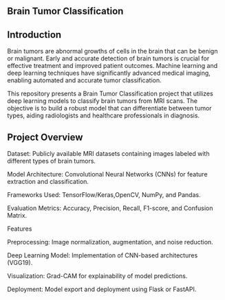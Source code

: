 ## Brain Tumor Classification

## Introduction

Brain tumors are abnormal growths of cells in the brain that can be benign or malignant. Early and accurate detection of brain tumors is crucial for effective treatment and improved patient outcomes. Machine learning and deep learning techniques have significantly advanced medical imaging, enabling automated and accurate tumor classification.

This repository presents a Brain Tumor Classification project that utilizes deep learning models to classify brain tumors from MRI scans. The objective is to build a robust model that can differentiate between tumor types, aiding radiologists and healthcare professionals in diagnosis.

## Project Overview

Dataset: Publicly available MRI datasets containing images labeled with different types of brain tumors.

Model Architecture: Convolutional Neural Networks (CNNs) for feature extraction and classification.

Frameworks Used: TensorFlow/Keras,OpenCV, NumPy, and Pandas.

Evaluation Metrics: Accuracy, Precision, Recall, F1-score, and Confusion Matrix.

Features

Preprocessing: Image normalization, augmentation, and noise reduction.

Deep Learning Model: Implementation of CNN-based architectures (VGG19).

Visualization: Grad-CAM for explainability of model predictions.

Deployment: Model export and deployment using Flask or FastAPI.
